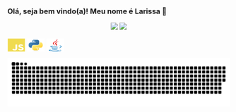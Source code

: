 ### Olá, seja bem vindo(a)! Meu nome é Larissa 👋
<div align="center">
  <img height="150em" src="https://github-readme-stats.vercel.app/api?username=larissie&show_icons=true&theme=nightowl&include_all_commits=true&count_public=true"/>
  <img height="150em" src="https://github-readme-stats.vercel.app/api/top-langs/?username=larissie&layout=compact&langs_count=7&theme=nightowl"/>
</div>

<div style="display: inline_block"><br>
  <img align="center" alt="Js" height="30" width="40" src="https://raw.githubusercontent.com/devicons/devicon/master/icons/javascript/javascript-plain.svg">
  <img align="center" alt="Python" height="30" width="40" src="https://raw.githubusercontent.com/devicons/devicon/master/icons/python/python-original.svg">
  <img align="center" alt="Java" height="30" width="40" src="https://raw.githubusercontent.com/devicons/devicon/master/icons/java/java-original.svg">

  ![Snake animation](https://github.com/larissie/larissie/blob/output/github-contribution-grid-snake.svg)

  
          
